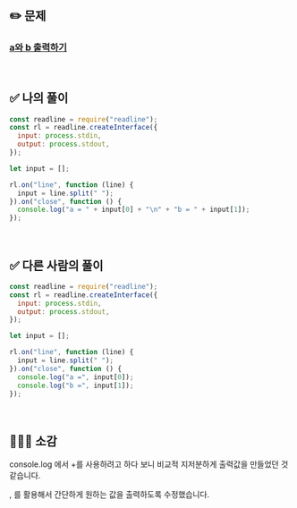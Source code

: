 ## ✏️ 문제

### [a와 b 출력하기](https://school.programmers.co.kr/learn/courses/30/lessons/181951)

<br>

## ✅ 나의 풀이

```javascript
const readline = require("readline");
const rl = readline.createInterface({
  input: process.stdin,
  output: process.stdout,
});

let input = [];

rl.on("line", function (line) {
  input = line.split(" ");
}).on("close", function () {
  console.log("a = " + input[0] + "\n" + "b = " + input[1]);
});
```

<br>

## ✅ 다른 사람의 풀이

```javascript
const readline = require("readline");
const rl = readline.createInterface({
  input: process.stdin,
  output: process.stdout,
});

let input = [];

rl.on("line", function (line) {
  input = line.split(" ");
}).on("close", function () {
  console.log("a =", input[0]);
  console.log("b =", input[1]);
});
```

<br>

## 💁🏻‍♀️ 소감

console.log 에서 +를 사용하려고 하다 보니 비교적 지저분하게 출력값을 만들었던 것 같습니다.

, 를 활용해서 간단하게 원하는 값을 출력하도록 수정했습니다.
